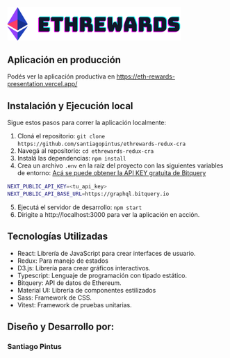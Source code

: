 <!-- LOGO -->
<a href="https://eth-rewards-presentation.vercel.app/">
  <img src="./src/eth-logo.svg" alt="Logo de EthRewards" width="400">
</a>

## Aplicación en producción

Podés ver la aplicación productiva en https://eth-rewards-presentation.vercel.app/

## Instalación y Ejecución local

Sigue estos pasos para correr la aplicación localmente:

1. Cloná el repositorio:
   `git clone https://github.com/santiagopintus/ethrewards-redux-cra`
2. Navegá al repositorio:
   `cd ethrewards-redux-cra`
3. Instalá las dependencias:
   `npm install`
4. Crea un archivo `.env` en la raíz del proyecto con las siguientes variables de entorno:
   [Acá se puede obtener la API KEY gratuita de Bitquery](https://account.bitquery.io/user/api_v1/api_keys)

```bash
NEXT_PUBLIC_API_KEY=<tu_api_key>
NEXT_PUBLIC_API_BASE_URL=https://graphql.bitquery.io
```

5. Ejecutá el servidor de desarrollo:
   `npm start`
6. Dirigite a http://localhost:3000 para ver la aplicación en acción.

## Tecnologías Utilizadas

- React: Librería de JavaScript para crear interfaces de usuario.
- Redux: Para manejo de estados
- D3.js: Librería para crear gráficos interactivos.
- Typescript: Lenguaje de programación con tipado estático.
- Bitquery: API de datos de Ethereum.
- Material UI: Librería de componentes estilizados
- Sass: Framework de CSS.
- Vitest: Framework de pruebas unitarias.

## Diseño y Desarrollo por:

### Santiago Pintus
